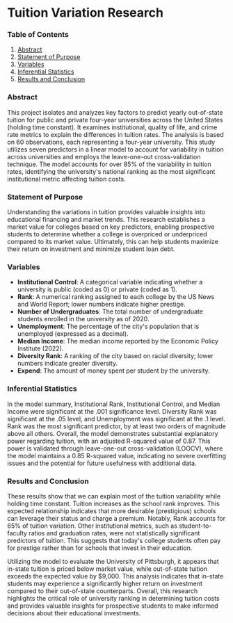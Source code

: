 # Tuition Variation Research

### Table of Contents
1. [Abstract](#abstract)
2. [Statement of Purpose](#statement-of-purpose)
3. [Variables](#variables)
4. [Inferential Statistics](#inferential-statistics)
5. [Results and Conclusion](#results-and-conclusion)

### Abstract
This project isolates and analyzes key factors to predict yearly out-of-state tuition for public and private four-year universities across the United States (holding time constant). It examines institutional, quality of life, and crime rate metrics to explain the differences in tuition rates. The analysis is based on 60 observations, each representing a four-year university. This study utilizes seven predictors in a linear model to account for variability in tuition across universities and employs the leave-one-out cross-validation technique. The model accounts for over 85% of the variability in tuition rates, identifying the university's national ranking as the most significant institutional metric affecting tuition costs.

### Statement of Purpose
Understanding the variations in tuition provides valuable insights into educational financing and market trends. This research establishes a market value for colleges based on key predictors, enabling prospective students to determine whether a college is overpriced or underpriced compared to its market value. Ultimately, this can help students maximize their return on investment and minimize student loan debt.

### Variables
- **Institutional Control**: A categorical variable indicating whether a university is public (coded as 0) or private (coded as 1).
- **Rank**: A numerical ranking assigned to each college by the US News and World Report; lower numbers indicate higher prestige.
- **Number of Undergraduates**: The total number of undergraduate students enrolled in the university as of 2020.
- **Unemployment**: The percentage of the city's population that is unemployed (expressed as a decimal).
- **Median Income**: The median income reported by the Economic Policy Institute (2022).
- **Diversity Rank**: A ranking of the city based on racial diversity; lower numbers indicate greater diversity.
- **Expend**: The amount of money spent per student by the university.

### Inferential Statistics
In the model summary, Institutional Rank, Institutional Control, and Median Income were significant at the .001 significance level. Diversity Rank was significant at the .05 level, and Unemployment was significant at the .1 level. Rank was the most significant predictor, by at least two orders of magnitude above all others. Overall, the model demonstrates substantial explanatory power regarding tuition, with an adjusted R-squared value of 0.87. This power is validated through leave-one-out cross-validation (LOOCV), where the model maintains a 0.85 R-squared value, indicating no severe overfitting issues and the potential for future usefulness with additional data.

### Results and Conclusion
These results show that we can explain most of the tuition variability while holding time constant. Tuition increases as the school rank improves. This expected relationship indicates that more desirable (prestigious) schools can leverage their status and charge a premium. Notably, Rank accounts for 65% of tuition variation. Other institutional metrics, such as student-to-faculty ratios and graduation rates, were not statistically significant predictors of tuition. This suggests that today's college students often pay for prestige rather than for schools that invest in their education.

Utilizing the model to evaluate the University of Pittsburgh, it appears that in-state tuition is priced below market value, while out-of-state tuition exceeds the expected value by $9,000. This analysis indicates that in-state students may experience a significantly higher return on investment compared to their out-of-state counterparts. Overall, this research highlights the critical role of university ranking in determining tuition costs and provides valuable insights for prospective students to make informed decisions about their educational investments.
